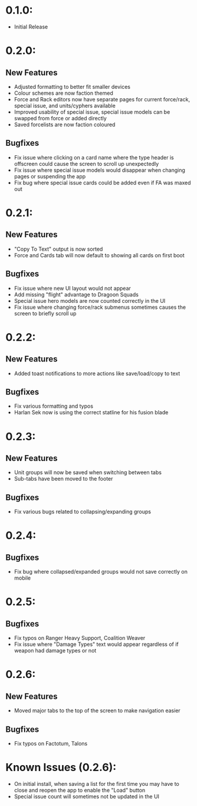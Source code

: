 # 0.1.0:
 - Initial Release

# 0.2.0:
 ## New Features
 - Adjusted formatting to better fit smaller devices
 - Colour schemes are now faction themed
 - Force and Rack editors now have separate pages for current force/rack, special issue, and units/cyphers available
 - Improved usability of special issue, special issue models can be swapped from force or added directly
 - Saved forcelists are now faction coloured
 ## Bugfixes
 - Fix issue where clicking on a card name where the type header is offscreen could cause the screen to scroll up unexpectedly
 - Fix issue where special issue models would disappear when changing pages or suspending the app
 - Fix bug where special issue cards could be added even if FA was maxed out

 # 0.2.1:
 ## New Features
 - "Copy To Text" output is now sorted
 - Force and Cards tab will now default to showing all cards on first boot
 ## Bugfixes
 - Fix issue where new UI layout would not appear
 - Add missing "flight" advantage to Dragoon Squads
 - Special issue hero models are now counted correctly in the UI
 - Fix issue where changing force/rack submenus sometimes causes the screen to briefly scroll up

 # 0.2.2:
 ## New Features
 - Added toast notifications to more actions like save/load/copy to text
 ## Bugfixes
 - Fix various formatting and typos
 - Harlan Sek now is using the correct statline for his fusion blade

 # 0.2.3:
 ## New Features
 - Unit groups will now be saved when switching between tabs
 - Sub-tabs have been moved to the footer
 ## Bugfixes
 - Fix various bugs related to collapsing/expanding groups

 # 0.2.4:
 ## Bugfixes
 - Fix bug where collapsed/expanded groups would not save correctly on mobile

 # 0.2.5:
 ## Bugfixes
 - Fix typos on Ranger Heavy Support, Coalition Weaver
 - Fix issue where "Damage Types" text would appear regardless of if weapon had damage types or not

# 0.2.6:
 ## New Features
 - Moved major tabs to the top of the screen to make navigation easier
 ## Bugfixes
 - Fix typos on Factotum, Talons

# Known Issues (0.2.6):
 - On initial install, when saving a list for the first time you may have to close and reopen the app to enable the "Load" button
 - Special issue count will sometimes not be updated in the UI